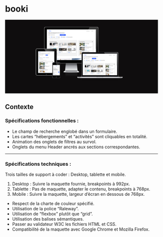 # booki

![pres](images/Booki-pres.png)

## Contexte

### Spécifications fonctionnelles :

* Le champ de recherche englobé dans un formulaire.
* Les cartes “hébergements” et “activités” sont cliquables en totalité.
* Animation des onglets de filtres au survol.
* Onglets du menu Header ancrés aux sections correspondantes.
---
### Spécifications techniques :

Trois tailles de support à coder : Desktop, tablette et mobile.
1. Desktop : Suivre la maquette fournie, breakpoints à 992px.
2. Tablette : Pas de maquette, adapter le contenu, breakpoints à 768px.
3. Mobile : Suivre la maquette, largeur d’écran en dessous de 768px.
* Respect de la charte de couleur spécifié.
* Utilisation de la police “Raleway”.
* Utilisation de “flexbox” plutôt que “grid”.
* Utilisation des balises sémantiques.
* Passer au validateur W3C les fichiers HTML et CSS.
* Compatibilité de la maquette avec Google Chrome et Mozilla Firefox.
